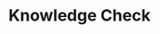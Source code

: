 ---
title: "Knowledge Check"
id: "quiz-databases"
passing_percentage: 70
questions:
  - id: "q1"
    text: "Databases are essential because..."
    type: "mcq"
    multiple_answers: true
    marks: 2
    options:
      - id: "a"
        text: "...they help to handle the enormous amount of data we have produced over time."
        is_correct: true
      - id: "b"
        text: "...they help to reduce the data we produce annually."
      - id: "c"
        text: "...they help to extract value out of collected data."
        is_correct: true
      - id: "d"
        text: "...they automatically transform from unstructure data to structured data."
      - id: "e"
        text: "...they automate the data processing for more efficiency."
        is_correct: true

  - id: "q2"
    text: "What are the benefits of databases?"
    type: "mcq"
    multiple_answers: true
    marks: 2
    options:
      - id: "a"
        text: "add, edit or delete data"
        is_correct: true
      - id: "b"
        text: "store large data sets efficiently"
        is_correct: true
      - id: "c"
        text: "sort data"
        is_correct: true
      - id: "d"
        text: "access data at the same time by multiple users"
        is_correct: true
      - id: "e"
        text: "search and find data"
        is_correct: true
      - id: "f"
        text: "import and export data from and to other applications"
        is_correct: true
layout: "quiz"
type: "quiz"
---